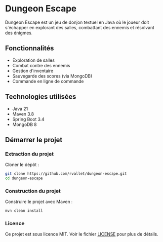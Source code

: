 # Dungeon Escape

Dungeon Escape est un jeu de donjon textuel en Java où le joueur doit s'échapper en explorant des salles, combattant des ennemis et résolvant des énigmes.

## Fonctionnalités

- Exploration de salles
- Combat contre des ennemis
- Gestion d'inventaire
- Sauvegarde des scores (via MongoDB)
- Commande en ligne de commande

## Technologies utilisées

- Java 21
- Maven 3.8
- Spring Boot 3.4
- MongoDB 8

## Démarrer le projet

### Extraction du projet

Cloner le dépôt :
```bash
git clone https://github.com/rvallet/dungeon-escape.git
cd dungeon-escape
```

### Construction du projet
Construire le projet avec Maven :
```bash
mvn clean install
```

### Licence
Ce projet est sous licence MIT. Voir le fichier [LICENSE](LICENSE) pour plus de détails.